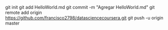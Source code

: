 git init
git add HelloWorld.md
git commit -m "Agregar HelloWorld.md"
git remote add origin https://github.com/francisco2798/datasciencecoursera.git
git push -u origin master
